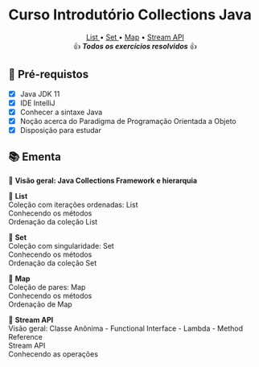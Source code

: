 <h1>
Curso Introdutório Collections Java
</h1>

<p align="center">
<a href="https://github.com/cami-la/curso-dio-intro-collections/tree/master/src/br/com/dio/collection/list"> List </a>• <a href="https://github.com/cami-la/curso-dio-intro-collections/tree/master/src/br/com/dio/collection/set">Set </a>• <a href="https://github.com/cami-la/curso-dio-intro-collections/tree/master/src/br/com/dio/collection/map">Map</a> • <a href="https://github.com/cami-la/curso-dio-intro-collections/tree/master/src/br/com/dio/collection/streamAPI">Stream API</a> 
<br>👍 <em><strong>Todos os exercícios resolvidos</strong> </em>👍
</p>

<h2>
🛑 Pré-requistos
</h2>

- [x] Java JDK 11
- [x] IDE IntelliJ
- [x] Conhecer a sintaxe Java
- [x] Noção acerca do Paradigma de Programação Orientada a Objeto
- [x] Disposição para estudar 

<h2> 📚 Ementa</h2>

🔸 <strong> Visão geral:  Java Collections Framework e hierarquia </strong>

🔸 <strong> List </strong><br>
	  Coleção com iterações ordenadas: List<br>
	  Conhecendo os métodos<br>
	  Ordenação da coleção List<br>
	 
🔸 <strong> Set </strong><br>
	  Coleção com singularidade: Set<br>
	  Conhecendo os métodos<br>
	  Ordenação da coleção Set<br>
	 
🔸 <strong> Map </strong><br>
	  Coleção de pares: Map<br>
	  Conhecendo os métodos<br>
	  Ordenação de Map<br>
	
🔸 <strong> Stream API </strong><br>
	  Visão geral: Classe Anônima - Functional Interface - Lambda  - Method Reference<br>
	  Stream API<br>
	  Conhecendo as operações<br>
